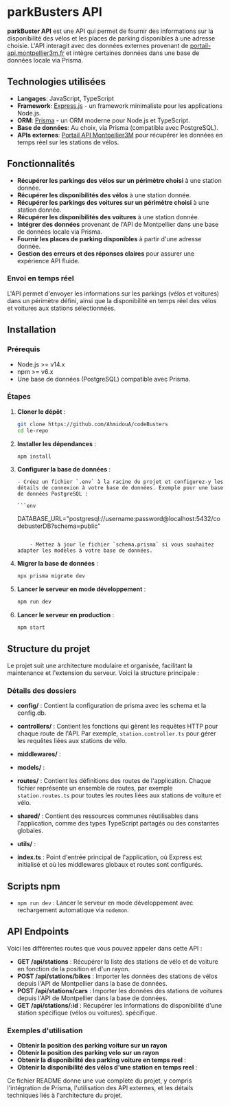 # parkBusters API

**parkBuster API** est une API qui permet de fournir des informations sur la disponibilité des vélos et les places de parking disponibles à une adresse choisie. L'API interagit avec des données externes provenant de [portail-api.montpellier3m.fr](https://portail-api.montpellier3m.fr/) et intègre certaines données dans une base de données locale via Prisma.

## Technologies utilisées

-   **Langages**: JavaScript, TypeScript
-   **Framework**: [Express.js](https://expressjs.com/) - un framework minimaliste pour les applications Node.js.
-   **ORM**: [Prisma](https://www.prisma.io/) - un ORM moderne pour Node.js et TypeScript.
-   **Base de données**: Au choix, via Prisma (compatible avec PostgreSQL).
-   **APIs externes**: [Portail API Montpellier3M](https://portail-api.montpellier3m.fr/) pour récupérer les données en temps réel sur les stations de vélos.

## Fonctionnalités

-   **Récupérer les parkings des vélos sur un périmètre choisi** à une station donnée.
-   **Récupérer les disponibilités des vélos** à une station donnée.
-   **Récupérer les parkings des voitures sur un périmètre choisi** à une station donnée.
-   **Récupérer les disponibilités des voitures** à une station donnée.
-   **Intégrer des données** provenant de l'API de Montpellier dans une base de données locale via Prisma.
-   **Fournir les places de parking disponibles** à partir d'une adresse donnée.
-   **Gestion des erreurs et des réponses claires** pour assurer une expérience API fluide.

### Envoi en temps réel

L'API permet d'envoyer les informations sur les parkings (vélos et voitures) dans un périmètre défini, ainsi que la disponibilité en temps réel des vélos et voitures aux stations sélectionnées.

## Installation

### Prérequis

-   Node.js >= v14.x
-   npm >= v6.x
-   Une base de données (PostgreSQL) compatible avec Prisma.

### Étapes

1.  **Cloner le dépôt** :

    ```bash
    git clone https://github.com/AhmidouA/codeBusters
    cd le-repo
    ```

2.  **Installer les dépendances** :

    ```bash
    npm install
    ```

3.  **Configurer la base de données** :

        - Créez un fichier `.env` à la racine du projet et configurez-y les détails de connexion à votre base de données. Exemple pour une base de données PostgreSQL :

        ```env

    DATABASE_URL="postgresql://username:password@localhost:5432/codebusterDB?schema=public"

    ```

        - Mettez à jour le fichier `schema.prisma` si vous souhaitez adapter les modèles à votre base de données.

    ```

4.  **Migrer la base de données** :

    ```bash
    npx prisma migrate dev
    ```

5.  **Lancer le serveur en mode développement** :

    ```bash
    npm run dev
    ```

6.  **Lancer le serveur en production** :
    ```bash
    npm start
    ```

## Structure du projet

Le projet suit une architecture modulaire et organisée, facilitant la maintenance et l'extension du serveur. Voici la structure principale :

### Détails des dossiers

-   **config/** : Contient la configuration de prisma avec les schema et la config.db.
-   **controllers/** : Contient les fonctions qui gèrent les requêtes HTTP pour chaque route de l'API. Par exemple, `station.controller.ts` pour gérer les requêtes liées aux stations de vélo.

-   **middlewares/** :

-   **models/** :

-   **routes/** : Contient les définitions des routes de l'application. Chaque fichier représente un ensemble de routes, par exemple `station.routes.ts` pour toutes les routes liées aux stations de voiture et vélo.

-   **shared/** : Contient des ressources communes réutilisables dans l'application, comme des types TypeScript partagés ou des constantes globales.

-   **utils/** :

-   **index.ts** : Point d'entrée principal de l'application, où Express est initialisé et où les middlewares globaux et routes sont configurés.

## Scripts npm

-   `npm run dev` : Lancer le serveur en mode développement avec rechargement automatique via `nodemon`.

## API Endpoints

Voici les différentes routes que vous pouvez appeler dans cette API :

-   **GET /api/stations** : Récupérer la liste des stations de vélo et de voiture en fonction de la position et d'un rayon.
-   **POST /api/stations/bikes** : Importer les données des stations de vélos depuis l'API de Montpellier dans la base de données.
-   **POST /api/stations/cars** : Importer les données des stations de voitures depuis l'API de Montpellier dans la base de données.
-   **GET /api/stations/:id** : Récupérer les informations de disponibilité d'une station spécifique (vélos ou voitures).
    spécifique.

### Exemples d'utilisation

-   **Obtenir la position des parking voiture sur un rayon**
-   **Obtenir la position des parking velo sur un rayon**
-   **Obtenir la disponibilité des parking voiture en temps reel** :
-   **Obtenir la disponibilité des vélos d'une station en temps reel** :

Ce fichier README donne une vue complète du projet, y compris l'intégration de Prisma, l'utilisation des API externes, et les détails techniques liés à l'architecture du projet.
